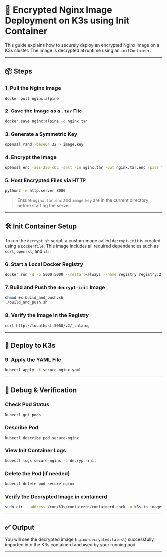
# 🔐 Encrypted Nginx Image Deployment on K3s using Init Container

This guide explains how to securely deploy an encrypted Nginx image on a K3s cluster. The image is decrypted at runtime using an `initContainer`.

---

## 📦 Steps

### 1. Pull the Nginx Image

```bash
docker pull nginx:alpine
```

### 2. Save the Image as a `.tar` File

```bash
docker save nginx:alpine -o nginx.tar
```

### 3. Generate a Symmetric Key

```bash
openssl rand -base64 32 > image.key
```

### 4. Encrypt the Image

```bash
openssl enc -aes-256-cbc -salt -in nginx.tar -out nginx.tar.enc -pass file:./image.key
```

### 5. Host Encrypted Files via HTTP

```bash
python3 -m http.server 8080
```

> Ensure `nginx.tar.enc` and `image.key` are in the current directory before starting the server.

---

## 🛠️ Init Container Setup

To run the `decrypt.sh` script, a custom image called `decrypt-init` is created using a `Dockerfile`. This image includes all required dependencies such as `curl`, `openssl`, and `ctr`.

### 6. Start a Local Docker Registry

```bash
docker run -d -p 5000:5000 --restart=always --name registry registry:2
```

### 7. Build and Push the `decrypt-init` Image

```bash
chmod +x build_and_push.sh
./build_and_push.sh
```

### 8. Verify the Image in the Registry

```bash
curl http://localhost:5000/v2/_catalog
```

---

## 🚀 Deploy to K3s

### 9. Apply the YAML File

```bash
kubectl apply -f secure-nginx.yaml
```

---

## 🧪 Debug & Verification

### Check Pod Status

```bash
kubectl get pods
```

### Describe Pod

```bash
kubectl describe pod secure-nginx
```

### View Init Container Logs

```bash
kubectl logs secure-nginx -c decrypt-init
```

### Delete the Pod (if needed)

```bash
kubectl delete pod secure-nginx
```

### Verify the Decrypted Image in containerd

```bash
sudo ctr --address /run/k3s/containerd/containerd.sock -n k8s.io images list | grep nginx-decrypted
```

---

## ✅ Output

You will see the decrypted image (`nginx-decrypted:latest`) successfully imported into the K3s containerd and used by your running pod.

---
